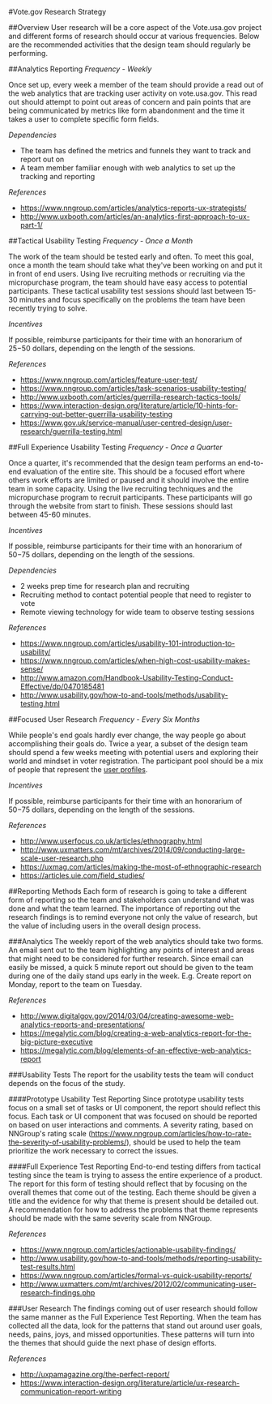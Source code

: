 #Vote.gov Research Strategy

##Overview
User research will be a core aspect of the Vote.usa.gov project and different forms of research should occur at various frequencies. Below are the recommended activities that the design team should regularly be performing.

##Analytics Reporting
_Frequency - Weekly_

Once set up, every week a member of the team should provide a read out of the web analytics that are tracking user activity on vote.usa.gov. This read out should attempt to point out areas of concern and pain points that are being communicated by metrics like form abandonment and the time it takes a user to complete specific form fields.

_Dependencies_
* The team has defined the metrics and funnels they want to track and report out on
* A team member familiar enough with web analytics to set up the tracking and reporting

_References_
* https://www.nngroup.com/articles/analytics-reports-ux-strategists/
* http://www.uxbooth.com/articles/an-analytics-first-approach-to-ux-part-1/

##Tactical Usability Testing
_Frequency - Once a Month_

The work of the team should be tested early and often. To meet this goal, once a month the team should take what they've been working on and put it in front of end users. Using live recruiting methods or recruiting via the micropurchase program, the team should have easy access to potential participants. These tactical usability test sessions should last between 15-30 minutes and focus specifically on the problems the team have been recently trying to solve.

_Incentives_

If possible, reimburse participants for their time with an honorarium of $25-$50 dollars, depending on the length of the sessions.

_References_
* https://www.nngroup.com/articles/feature-user-test/
* https://www.nngroup.com/articles/task-scenarios-usability-testing/
* http://www.uxbooth.com/articles/guerrilla-research-tactics-tools/
* https://www.interaction-design.org/literature/article/10-hints-for-carrying-out-better-guerrilla-usability-testing
* https://www.gov.uk/service-manual/user-centred-design/user-research/guerrilla-testing.html

##Full Experience Usability Testing
_Frequency - Once a Quarter_

Once a quarter, it's recommended that the design team performs an end-to-end evaluation of the entire site. This should be a focused effort where others work efforts are limited or paused and it should involve the entire team in some capacity. Using the live recruiting techniques and the micropurchase program to recruit participants. These participants will go through the website from start to finish. These sessions should last between 45-60 minutes.

_Incentives_

If possible, reimburse participants for their time with an honorarium of $50-$75 dollars, depending on the length of the sessions.

_Dependencies_
* 2 weeks prep time for research plan and recruiting
* Recruiting method to contact potential people that need to register to vote
* Remote viewing technology for wide team to observe testing sessions


_References_
* https://www.nngroup.com/articles/usability-101-introduction-to-usability/
* https://www.nngroup.com/articles/when-high-cost-usability-makes-sense/
* http://www.amazon.com/Handbook-Usability-Testing-Conduct-Effective/dp/0470185481
* http://www.usability.gov/how-to-and-tools/methods/usability-testing.html

##Focused User Research
_Frequency - Every Six Months_

While people's end goals hardly ever change, the way people go about accomplishing their goals do. Twice a year, a subset of the design team should spend a few weeks meeting with potential users and exploring their world and mindset in voter registration. The participant pool should be a mix of people that represent the [user profiles](https://github.com/18F/vote-gov-ux/blob/master/Background%20and%20Process/User%20Profiles/Votingarchetypes.md).

_Incentives_

If possible, reimburse participants for their time with an honorarium of $50-$75 dollars, depending on the length of the sessions.

_References_
* http://www.userfocus.co.uk/articles/ethnography.html
* http://www.uxmatters.com/mt/archives/2014/09/conducting-large-scale-user-research.php
* https://uxmag.com/articles/making-the-most-of-ethnographic-research
* https://articles.uie.com/field_studies/

##Reporting Methods
Each form of research is going to take a different form of reporting so the team and stakeholders can understand what was done and what the team learned. The importance of reporting out the research findings is to remind everyone not only the value of research, but the value of including users in the overall design process.

###Analytics
The weekly report of the web analytics should take two forms. An email sent out to the team highlighting any points of interest and areas that might need to be considered for further research. Since email can easily be missed, a quick 5 minute report out should be given to the team during one of the daily stand ups early in the week. E.g. Create report on Monday, report to the team on Tuesday.

_References_
* http://www.digitalgov.gov/2014/03/04/creating-awesome-web-analytics-reports-and-presentations/
* https://megalytic.com/blog/creating-a-web-analytics-report-for-the-big-picture-executive
* https://megalytic.com/blog/elements-of-an-effective-web-analytics-report

###Usability Tests
The report for the usability tests the team will conduct depends on the focus of the study.

####Prototype Usability Test Reporting
Since prototype usability tests focus on a small set of tasks or UI component, the report should reflect this focus. Each task or UI component that was focused on should be reported on based on user interactions and comments. A severity rating, based on NNGroup's rating scale (https://www.nngroup.com/articles/how-to-rate-the-severity-of-usability-problems/), should be used to help the team prioritize the work necessary to correct the issues.

####Full Experience Test Reporting
End-to-end testing differs from tactical testing since the team is trying to assess the entire experience of a product. The report for this form of testing should reflect that by focusing on the overall themes that come out of the testing. Each theme should be given a title and the evidence for why that theme is present should be detailed out. A recommendation for how to address the problems that theme represents should be made with the same severity scale from NNGroup.

_References_
* https://www.nngroup.com/articles/actionable-usability-findings/
* http://www.usability.gov/how-to-and-tools/methods/reporting-usability-test-results.html
* https://www.nngroup.com/articles/formal-vs-quick-usability-reports/
* http://www.uxmatters.com/mt/archives/2012/02/communicating-user-research-findings.php

###User Research
The findings coming out of user research should follow the same manner as the Full Experience Test Reporting. When the team has collected all the data, look for the patterns that stand out around user goals, needs, pains, joys, and missed opportunities. These patterns will turn into the themes that should guide the next phase of design efforts.

_References_
* http://uxpamagazine.org/the-perfect-report/
* https://www.interaction-design.org/literature/article/ux-research-communication-report-writing
